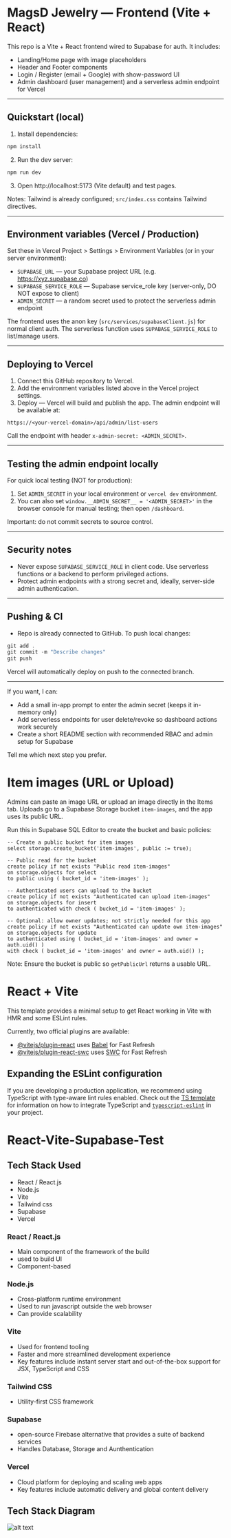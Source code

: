 # MagsD Jewelry — Frontend (Vite + React)

This repo is a Vite + React frontend wired to Supabase for auth. It includes:

- Landing/Home page with image placeholders
- Header and Footer components
- Login / Register (email + Google) with show-password UI
- Admin dashboard (user management) and a serverless admin endpoint for Vercel

---

## Quickstart (local)

1. Install dependencies:

```powershell
npm install
```

2. Run the dev server:

```powershell
npm run dev
```

3. Open http://localhost:5173 (Vite default) and test pages.

Notes: Tailwind is already configured; `src/index.css` contains Tailwind directives.

---

## Environment variables (Vercel / Production)

Set these in Vercel Project > Settings > Environment Variables (or in your server environment):

- `SUPABASE_URL` — your Supabase project URL (e.g. https://xyz.supabase.co)
- `SUPABASE_SERVICE_ROLE` — Supabase service_role key (server-only, DO NOT expose to client)
- `ADMIN_SECRET` — a random secret used to protect the serverless admin endpoint

The frontend uses the anon key (`src/services/supabaseClient.js`) for normal client auth. The serverless function uses `SUPABASE_SERVICE_ROLE` to list/manage users.

---

## Deploying to Vercel

1. Connect this GitHub repository to Vercel.
2. Add the environment variables listed above in the Vercel project settings.
3. Deploy — Vercel will build and publish the app. The admin endpoint will be available at:

```
https://<your-vercel-domain>/api/admin/list-users
```

Call the endpoint with header `x-admin-secret: <ADMIN_SECRET>`.

---

## Testing the admin endpoint locally

For quick local testing (NOT for production):

1. Set `ADMIN_SECRET` in your local environment or `vercel dev` environment.
2. You can also set `window.__ADMIN_SECRET__ = '<ADMIN_SECRET>'` in the browser console for manual testing; then open `/dashboard`.

Important: do not commit secrets to source control.

---

## Security notes

- Never expose `SUPABASE_SERVICE_ROLE` in client code. Use serverless functions or a backend to perform privileged actions.
- Protect admin endpoints with a strong secret and, ideally, server-side admin authentication.

---

## Pushing & CI

- Repo is already connected to GitHub. To push local changes:

```powershell
git add .
git commit -m "Describe changes"
git push
```

Vercel will automatically deploy on push to the connected branch.

---

If you want, I can:
- Add a small in-app prompt to enter the admin secret (keeps it in-memory only)
- Add serverless endpoints for user delete/revoke so dashboard actions work securely
- Create a short README section with recommended RBAC and admin setup for Supabase

Tell me which next step you prefer.
# Item images (URL or Upload)

Admins can paste an image URL or upload an image directly in the Items tab. Uploads go to a Supabase Storage bucket `item-images`, and the app uses its public URL.

Run this in Supabase SQL Editor to create the bucket and basic policies:

```
-- Create a public bucket for item images
select storage.create_bucket('item-images', public := true);

-- Public read for the bucket
create policy if not exists "Public read item-images"
on storage.objects for select
to public using ( bucket_id = 'item-images' );

-- Authenticated users can upload to the bucket
create policy if not exists "Authenticated can upload item-images"
on storage.objects for insert
to authenticated with check ( bucket_id = 'item-images' );

-- Optional: allow owner updates; not strictly needed for this app
create policy if not exists "Authenticated can update own item-images"
on storage.objects for update
to authenticated using ( bucket_id = 'item-images' and owner = auth.uid() )
with check ( bucket_id = 'item-images' and owner = auth.uid() );
```

Note: Ensure the bucket is public so `getPublicUrl` returns a usable URL.
# React + Vite

This template provides a minimal setup to get React working in Vite with HMR and some ESLint rules.

Currently, two official plugins are available:

- [@vitejs/plugin-react](https://github.com/vitejs/vite-plugin-react/blob/main/packages/plugin-react) uses [Babel](https://babeljs.io/) for Fast Refresh
- [@vitejs/plugin-react-swc](https://github.com/vitejs/vite-plugin-react/blob/main/packages/plugin-react-swc) uses [SWC](https://swc.rs/) for Fast Refresh

## Expanding the ESLint configuration

If you are developing a production application, we recommend using TypeScript with type-aware lint rules enabled. Check out the [TS template](https://github.com/vitejs/vite/tree/main/packages/create-vite/template-react-ts) for information on how to integrate TypeScript and [`typescript-eslint`](https://typescript-eslint.io) in your project.
# React-Vite-Supabase-Test


## Tech Stack Used
- React / React.js
- Node.js
- Vite
- Tailwind css 
- Supabase
- Vercel

### React / React.js
- Main component of the framework of the build
- used to build UI
- Component-based 

### Node.js
- Cross-platform runtime environment
- Used to run javascript outside the web browser
- Can provide scalability 

### Vite
- Used for frontend tooling
- Faster and more streamlined development experience
- Key features include instant server start and out-of-the-box support for JSX, TypeScript and CSS

### Tailwind CSS
- Utility-first CSS framework

### Supabase
- open-source Firebase alternative that provides a suite of backend services
- Handles Database, Storage and Aunthentication

### Vercel
- Cloud platform for deploying and scaling web apps
- Key features include automatic delivery and global content delivery


## Tech Stack Diagram
![alt text](src/diagram-export-8-7-2025-11_33_14-AM.png "Diagram")
